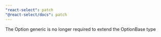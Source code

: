 ```yaml
---
"react-select": patch
"@react-select/docs": patch
---
```


The Option generic is no longer required to extend the OptionBase type
